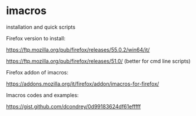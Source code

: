 # imacros
installation and quick scripts


Firefox version to install:

https://ftp.mozilla.org/pub/firefox/releases/55.0.2/win64/it/

https://ftp.mozilla.org/pub/firefox/releases/51.0/ (better for cmd line scripts)

Firefox addon of imacros:

https://addons.mozilla.org/it/firefox/addon/imacros-for-firefox/


Imacros codes and examples:

https://gist.github.com/dcondrey/0d99183624df61efffff
